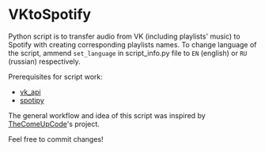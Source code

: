 # VKtoSpotify
Python script is to transfer audio from VK (including playlists' music) to Spotify with creating corresponding playlists names.
To change language of the script, ammend  `set_language` in script_info.py file to `EN` (english) or `RU` (russian) respectively.

Prerequisites for script work:
* [vk_api](https://github.com/python273/vk_api)
* [spotipy](https://github.com/plamere/spotipy)

The general workflow and idea of this script was inspired by [TheComeUpCode](https://github.com/TheComeUpCode/SpotifyGeneratePlaylist)'s project.

Feel free to commit changes!
